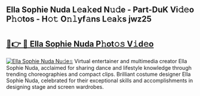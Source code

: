 ## Ella Sophie Nuda L𝚎a𝚔ed N𝚞𝚍e - Part-DuK Vi𝚍𝚎o P𝚑𝚘tos - H𝚘𝚝 O𝚗𝚕yf𝚊ns L𝚎a𝚔s jwz25

# <h2><a href="http://kfe75q.oniu.top/?m=Ella+Sophie+Nuda">🔗👉 🔴 Ella Sophie Nuda P𝚑ot𝚘𝚜 V𝚒d𝚎o</a></h2>

[![Ella Sophie Nuda Nu𝚍e𝚜](https://i.imgur.com/0qMVB7G.gif)](http://kfe75q.oniu.top/?m=Ella+Sophie+Nuda)
Virtual entertainer and multimedia creator Ella Sophie Nuda, acclaimed for sharing dance and lifestyle knowledge through trending choreographies and compact clips. Brilliant costume designer Ella Sophie Nuda, celebrated for their exceptional skills and accomplishments in designing stage and screen wardrobes.  

